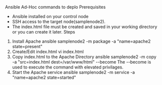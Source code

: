 Ansible Ad-Hoc commands to deplo
Prerequisites
- Ansible installed on your control node
- SSH access to the target node(samplenode2).
- The index.html file must be created and saved in your working directory or you can create it later.
Steps
1. Install Apache
   ansible samplenode2 -m package -a "name=apache2 state=present"
2. Create/Edit index.html
   vi index.html
3. Copy index.html to the Apache Directory
   ansible samplenode2 -m copy -a "src=index.html dest=/var/www/html" --become
The --become is used to execute the command with elevated privilages.
4. Start the Apache service
   ansible samplenode2 -m service -a "name=apache2 state=started"
